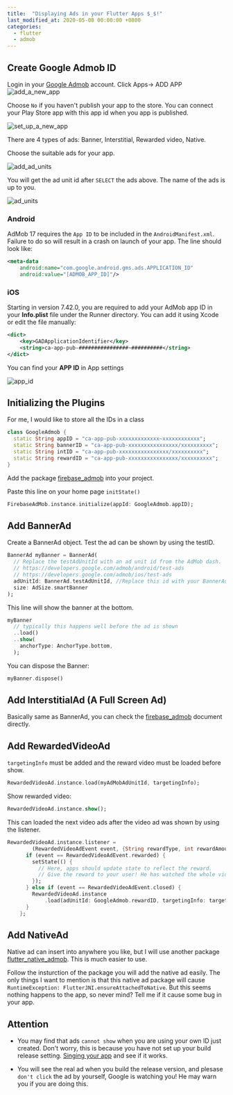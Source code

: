 ```yaml
---
title:  "Displaying Ads in your Flutter Apps $_$!"
last_modified_at: 2020-05-08 00:00:00 +0800
categories:
  - flutter
  - admob
---
```

## Create Google Admob ID

Login in your [Google Admob](https://admob.google.com/intl/zh-CN_cn/home/) account. Click Apps-> ADD APP
![add_a_new_app](https://sleepingkit.github.io/myblog/assets/add_a_new_app.png)

Choose `No` if you haven't publish your app to the store. You can connect your Play Store app with this app id when you app is published.

![set_up_a_new_app](https://sleepingkit.github.io/myblog/assets/set_up_a_new_app.png)

There are 4 types of ads: Banner, Interstitial, Rewarded video, Native.

Choose the suitable ads for your app. 

![add_ad_units](https://sleepingkit.github.io/myblog/assets/add_ad_units.png)

You will get the ad unit id after `SELECT` the ads above. The name of the ads is up to you.

![ad_units](https://sleepingkit.github.io/myblog/assets/ad_units.png)

### Android

AdMob 17 requires the `App ID` to be included in the `AndroidManifest.xml`. Failure to do so will result in a crash on launch of your app. The line should look like:

```xml
<meta-data
    android:name="com.google.android.gms.ads.APPLICATION_ID"
    android:value="[ADMOB_APP_ID]"/>
```

### iOS

Starting in version 7.42.0, you are required to add your AdMob app ID in your **Info.plist** file under the Runner directory. You can add it using Xcode or edit the file manually:

```xml
<dict>
	<key>GADApplicationIdentifier</key>
	<string>ca-app-pub-################~##########</string>
</dict>
```

You can find your **APP ID** in App settings

![app_id](https://sleepingkit.github.io/myblog/assets/app_id.png)



## Initializing the Plugins
For me, I would like to store all the IDs in a class
``` dart
class GoogleAdmob {
  static String appID = "ca-app-pub-xxxxxxxxxxxxx~xxxxxxxxxxxx";
  static String bannerID = "ca-app-pub-xxxxxxxxxxxxxxxx/xxxxxxxxxx";
  static String intID = "ca-app-pub-xxxxxxxxxxxxxxxx/xxxxxxxxxx";
  static String rewardID = "ca-app-pub-xxxxxxxxxxxxxxxx/xxxxxxxxxx";
}
```

Add the package [firebase_admob] into your project.

Paste this line on your home page `initState()`
```dart
FirebaseAdMob.instance.initialize(appId: GoogleAdmob.appID);
```

## Add BannerAd
Create a BannerAd object. Test the ad can be shown by using the testID.
``` dart
BannerAd myBanner = BannerAd(
  // Replace the testAdUnitId with an ad unit id from the AdMob dash.
  // https://developers.google.com/admob/android/test-ads
  // https://developers.google.com/admob/ios/test-ads
  adUnitId: BannerAd.testAdUnitId, //Replace this id with your BannerAd id you have created 
  size: AdSize.smartBanner
);
```
This line will show the banner at the bottom.
``` dart
myBanner
  // typically this happens well before the ad is shown
  ..load()
  ..show(
    anchorType: AnchorType.bottom,
  );
```
You can dispose the Banner:
``` dart
myBanner.dispose()
```

## Add InterstitialAd (A Full Screen Ad)

Basically same as BannerAd, you can check the [firebase_admob] document directly.


## Add RewardedVideoAd

`targetingInfo` must be added and the reward video must be loaded before show.

```dart
RewardedVideoAd.instance.load(myAdMobAdUnitId, targetingInfo);
```

Show rewarded video:

```dart
RewardedVideoAd.instance.show();
```
This can loaded the next video ads after the video ad was shown by using the listener.
``` dart
RewardedVideoAd.instance.listener =
        (RewardedVideoAdEvent event, {String rewardType, int rewardAmount}) {
      if (event == RewardedVideoAdEvent.rewarded) {
        setState(() {
          // Here, apps should update state to reflect the reward.
          // Give the reward to your user! He has watched the whole video!
        });
      } else if (event == RewardedVideoAdEvent.closed) {
        RewardedVideoAd.instance
            .load(adUnitId: GoogleAdmob.rewardID, targetingInfo: targetingInfo);
      }
    };
```

## Add NativeAd
Native ad can insert into anywhere you like, but I will use another package [flutter_native_admob]. This is much easier to use.

Follow the insturction of the package you will add the native ad easily. The only things I want to mention is that this native ad package will cause `RuntimeException: FlutterJNI.ensureAttachedToNative`. But this seems nothing happens to the app, so never mind? Tell me if it cause some bug in your app.

## Attention
- You may find that ads `cannot show` when you are using your own ID just created. Don't worry, this is because you have not set up your build release setting. [Singing your app](https://flutter.dev/docs/deployment/android#signing-the-app) and see if it works.

- You will see the real ad when you build the release version, and plesase `don't click` the ad by yourself, Google is watching you! He may warn you if you are doing this.
  
[flutter_native_admob]: https://pub.dev/packages/flutter_native_admob
[firebase_admob]: https://pub.dev/packages/firebase_admob